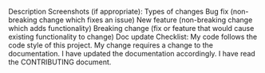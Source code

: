 Description
Screenshots (if appropriate):
Types of changes
 Bug fix (non-breaking change which fixes an issue)
 New feature (non-breaking change which adds functionality)
 Breaking change (fix or feature that would cause existing functionality to change)
 Doc update
Checklist:
 My code follows the code style of this project.
 My change requires a change to the documentation.
 I have updated the documentation accordingly.
 I have read the CONTRIBUTING document.
